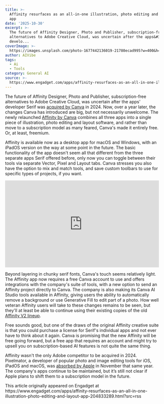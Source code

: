 ```yaml
---
title: >-
  Affinity resurfaces as an all-in-one illustration, photo editing and layout
  app
date: '2025-10-30'
excerpt: >-
  The future of Affinity Designer, Photo and Publisher, subscription-free
  alternatives to Adobe Creative Cloud, was uncertain after the apps&#39;
  develo...
coverImage: >-
  https://images.unsplash.com/photo-1677442136019-21780ecad995?w=400&h=200&fit=crop&auto=format
author: AIVibe
tags:
  - Ai
  - Tools
category: General AI
source: >-
  https://www.engadget.com/apps/affinity-resurfaces-as-an-all-in-one-illustration-photo-editing-and-layout-app-204833289.html?src=rss
---
```

<p>The future of Affinity Designer, Photo and Publisher, subscription-free alternatives to Adobe Creative Cloud, was uncertain after the apps&#39; developer Serif was <a target="_blank" class="link rapid-with-clickid" href="https://shopping.yahoo.com/rdlw?merchantId=c412d544-a5e8-4f88-81a9-6cc2d98fc67c&amp;siteId=us-engadget&amp;pageId=1p-autolink&amp;contentUuid=d45b61d4-ee56-46ae-a49f-7e840252e713&amp;featureId=text-link&amp;merchantName=Canva&amp;linkText=acquired+by+Canva&amp;custData=eyJzb3VyY2VOYW1lIjoiV2ViLURlc2t0b3AtVmVyaXpvbiIsImxhbmRpbmdVcmwiOiJodHRwczovL3d3dy5jYW52YS5jb20vbmV3c3Jvb20vbmV3cy9hZmZpbml0eS8iLCJjb250ZW50VXVpZCI6ImQ0NWI2MWQ0LWVlNTYtNDZhZS1hNDlmLTdlODQwMjUyZTcxMyIsIm9yaWdpbmFsVXJsIjoiaHR0cHM6Ly93d3cuY2FudmEuY29tL25ld3Nyb29tL25ld3MvYWZmaW5pdHkvIn0&amp;signature=AQAAAfJRtiEyblQnB_2ALzC7uchi6OhWNXKo7pW-6ndyVIOZ&amp;gcReferrer=https%3A%2F%2Fwww.canva.com%2Fnewsroom%2Fnews%2Faffinity%2F" data-i13n="elm:affiliate_link;sellerN:Canva;elmt:;cpos:1;pos:1" data-original-link="https://www.canva.com/newsroom/news/affinity/">acquired by Canva</a> in 2024. Now, over a year later, the changes Canva has introduced are big, but not necessarily unwelcome. The newly relaunched <a target="_blank" class="link rapid-with-clickid" href="https://shopping.yahoo.com/rdlw?merchantId=c412d544-a5e8-4f88-81a9-6cc2d98fc67c&amp;siteId=us-engadget&amp;pageId=1p-autolink&amp;contentUuid=d45b61d4-ee56-46ae-a49f-7e840252e713&amp;featureId=text-link&amp;merchantName=Canva&amp;linkText=Affinity+by+Canva&amp;custData=eyJzb3VyY2VOYW1lIjoiV2ViLURlc2t0b3AtVmVyaXpvbiIsImxhbmRpbmdVcmwiOiJodHRwczovL3d3dy5jYW52YS5jb20vbmV3c3Jvb20vbmV3cy9hbGwtbmV3LWFmZmluaXR5LyIsImNvbnRlbnRVdWlkIjoiZDQ1YjYxZDQtZWU1Ni00NmFlLWE0OWYtN2U4NDAyNTJlNzEzIiwib3JpZ2luYWxVcmwiOiJodHRwczovL3d3dy5jYW52YS5jb20vbmV3c3Jvb20vbmV3cy9hbGwtbmV3LWFmZmluaXR5LyJ9&amp;signature=AQAAAbfKbPsAViqZu14KI82L7VvN_Nbt6rTWU9UJVyIG0s2k&amp;gcReferrer=https%3A%2F%2Fwww.canva.com%2Fnewsroom%2Fnews%2Fall-new-affinity%2F" data-i13n="elm:affiliate_link;sellerN:Canva;elmt:;cpos:2;pos:1" data-original-link="https://www.canva.com/newsroom/news/all-new-affinity/">Affinity by Canva</a> combines all three apps into a single piece of illustration, photo editing and layout software, and rather than move to a subscription model as many feared, Canva&#39;s made it entirely free. Or, at least, freemium.</p><p>Affinity is available now as a desktop app for macOS and Windows, with an iPadOS version on the way at some point in the future. The basic functionality of the app doesn&#39;t seem all that different from the three separate apps Serif offered before, only now you can toggle between their tools via separate Vector, Pixel and Layout tabs. Canva stresses you also have the option to mix and match tools, and save custom toolbars to use for specific types of projects, if you want.</p><div><div style="left:0;width:100%;height:0;position:relative;padding-bottom:56.25%;"><iframe src="https://www.youtube.com/embed/xy2ajS-qpdM?rel=0" style="top:0;left:0;width:100%;height:100%;position:absolute;border:0;" allowfullscreen scrolling="no"></iframe></div></div><p>Beyond layering in chunky serif fonts, Canva&#39;s touch seems relatively light. The Affinity app now requires a free Canva account to use and offers integrations with the company&#39;s suite of tools, with a new option to send an Affinity project directly to Canva. The company is also making its Canva AI Studio tools available in Affinity, giving users the ability to automatically remove a background or use Generative Fill to edit part of a photo. How well veteran Affinity users will take to these changes remains to be seen, but they&#39;ll at least be able to continue using their existing copies of the old <a target="_blank" class="link" href="https://www.engadget.com/affinity-version-2-suite-150051754.html" data-i13n="cpos:3;pos:1">Affinity V2 lineup</a>.</p><p>Free sounds good, but one of the draws of the original Affinity creative suite is that you could purchase a license for Serif&#39;s individual apps and not ever have to think about it again. Canva is promising that the new Affinity will be free going forward, but a free app that requires an account and might try to upsell you on subscription-based AI features is not quite the same thing.</p><p>Affinity wasn&#39;t the only Adobe competitor to be acquired in 2024. Pixelmator, a developer of popular photo and image editing tools for iOS, iPadOS and macOS, was <a target="_blank" class="link" href="https://www.engadget.com/big-tech/apple-is-buying-the-developer-of-one-of-the-iphones-best-photo-editing-apps-165853866.html" data-i13n="cpos:4;pos:1">absorbed by Apple</a> in November that same year. The company&#39;s apps continue to be maintained, but it’s still not clear if Apple plans to shift them to a subscription model in the future.</p>This article originally appeared on Engadget at https://www.engadget.com/apps/affinity-resurfaces-as-an-all-in-one-illustration-photo-editing-and-layout-app-204833289.html?src=rss
